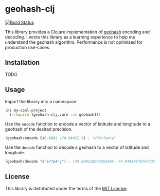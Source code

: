 geohash-clj
===========

[![Build Status](https://travis-ci.org/bytebutt/geohash-clj.svg?branch=develop)](https://travis-ci.org/bytebutt/geohash-clj)

This library provides a Clojure implementation of [geohash](http://www.geohash.org) encoding and decoding.
I wrote this library as a learning experience to help me understand the geohash algorithm.
Performance is not optimized for production use-cases.

## Installation

TODO

## Usage

Import the library into a namespace.

```clojure
(ns my-cool-project
  (:require [geohash-clj.core :as geohash]))
```

Use the `encode` function to encode a vector of latitude and longitude to a geohash of the desired precision.

```clojure
(geohash/encode [40.6892 -74.0445] 9) ; "dr5r7p4ry"
```

Use the `decode` function to decode a geohash to a vector of latitude and longitude.

```clojure
(geohash/decode "dr5r7p4ry") ; [40.689218044281006 -74.0444827079773]
```

## License

This library is distributed under the terms of the [MIT License](https://opensource.org/licenses/MIT).

